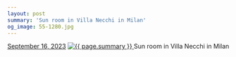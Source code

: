 ```yaml
---
layout: post
summary: 'Sun room in Villa Necchi in Milan'
og_image: 55-1280.jpg
---
```


<p>
  <time>
    <a href="/55">September 16, 2023</a>
  </time>
  <a href="/55">
    <img src="{{ site.assets_url }}/55-640.jpg" srcset="{{ site.assets_url }}/55-320.jpg 320w, {{ site.assets_url }}/55-640.jpg 640w, {{ site.assets_url }}/55-960.jpg 960w, {{ site.assets_url }}/55-1280.jpg 1280w" sizes="(min-width: 700px) 50vw, calc(100vw - 2rem)" alt="{{ page.summary }}" />
  </a>
  <span>Sun room in Villa Necchi in Milan</span>
</p>
